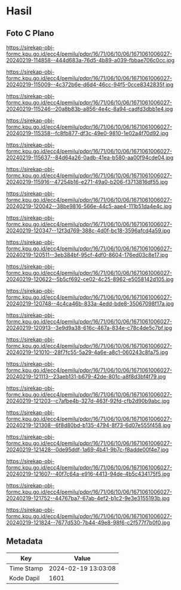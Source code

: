 # Hasil

## Foto C Plano

https://sirekap-obj-formc.kpu.go.id/ecc4/pemilu/pdpr/16/71/06/10/06/1671061006027-20240219-114858--444d683a-76d5-4b89-a039-fbbae706c0cc.jpg

https://sirekap-obj-formc.kpu.go.id/ecc4/pemilu/pdpr/16/71/06/10/06/1671061006027-20240219-115009--4c372b6e-d6d4-46cc-94f5-0cce8342835f.jpg

https://sirekap-obj-formc.kpu.go.id/ecc4/pemilu/pdpr/16/71/06/10/06/1671061006027-20240219-115246--20a8b83b-a856-4e4c-8a94-cadfd3dbb1e4.jpg

https://sirekap-obj-formc.kpu.go.id/ecc4/pemilu/pdpr/16/71/06/10/06/1671061006027-20240219-115358--fc8fb877-df3c-49e0-9810-1e02a4f70d92.jpg

https://sirekap-obj-formc.kpu.go.id/ecc4/pemilu/pdpr/16/71/06/10/06/1671061006027-20240219-115637--84d64a26-0adb-41ea-b580-aa00f94cde04.jpg

https://sirekap-obj-formc.kpu.go.id/ecc4/pemilu/pdpr/16/71/06/10/06/1671061006027-20240219-115916--47254b16-e271-49a0-b206-f3713816df55.jpg

https://sirekap-obj-formc.kpu.go.id/ecc4/pemilu/pdpr/16/71/06/10/06/1671061006027-20240219-120042--38be9816-566e-44c5-aae4-111b51da4e4c.jpg

https://sirekap-obj-formc.kpu.go.id/ecc4/pemilu/pdpr/16/71/06/10/06/1671061006027-20240219-120347--12f3d769-388c-4d0f-bc18-3596afcd4a59.jpg

https://sirekap-obj-formc.kpu.go.id/ecc4/pemilu/pdpr/16/71/06/10/06/1671061006027-20240219-120511--3eb384bf-95cf-4df0-8604-176ed03c8e17.jpg

https://sirekap-obj-formc.kpu.go.id/ecc4/pemilu/pdpr/16/71/06/10/06/1671061006027-20240219-120622--5b5cf692-ce02-4c25-8962-e5058142d105.jpg

https://sirekap-obj-formc.kpu.go.id/ecc4/pemilu/pdpr/16/71/06/10/06/1671061006027-20240219-120748--4c4ca46b-833a-4edd-bde8-35067098f17a.jpg

https://sirekap-obj-formc.kpu.go.id/ecc4/pemilu/pdpr/16/71/06/10/06/1671061006027-20240219-120913--3e9d9a38-616c-467a-834e-c78c4de5c7bf.jpg

https://sirekap-obj-formc.kpu.go.id/ecc4/pemilu/pdpr/16/71/06/10/06/1671061006027-20240219-121010--28f7fc55-5a29-4a6e-a8c1-060243c8fa75.jpg

https://sirekap-obj-formc.kpu.go.id/ecc4/pemilu/pdpr/16/71/06/10/06/1671061006027-20240219-121113--23aeb131-b679-42de-801c-a8f8d3bf4f79.jpg

https://sirekap-obj-formc.kpu.go.id/ecc4/pemilu/pdpr/16/71/06/10/06/1671061006027-20240219-121203--c7afbe4b-327d-463f-92fd-cfb2d90b9abc.jpg

https://sirekap-obj-formc.kpu.go.id/ecc4/pemilu/pdpr/16/71/06/10/06/1671061006027-20240219-121308--6f8d80bd-b135-4794-8f73-6d07e555f458.jpg

https://sirekap-obj-formc.kpu.go.id/ecc4/pemilu/pdpr/16/71/06/10/06/1671061006027-20240219-121428--0de95ddf-1a69-4b41-9b7c-f8adde00f4e7.jpg

https://sirekap-obj-formc.kpu.go.id/ecc4/pemilu/pdpr/16/71/06/10/06/1671061006027-20240219-121607--40f7c64a-e916-4413-94de-4b5c434175f5.jpg

https://sirekap-obj-formc.kpu.go.id/ecc4/pemilu/pdpr/16/71/06/10/06/1671061006027-20240219-121752--44767ba7-67ab-4ef2-b1c2-9e3e3155193b.jpg

https://sirekap-obj-formc.kpu.go.id/ecc4/pemilu/pdpr/16/71/06/10/06/1671061006027-20240219-121824--7677d530-7b44-49e8-98f6-c2f577f7b0f0.jpg


## Metadata

| Key        | Value               |
| ---------- | ------------------- |
| Time Stamp | 2024-02-19 13:03:08 |
| Kode Dapil | 1601                |



